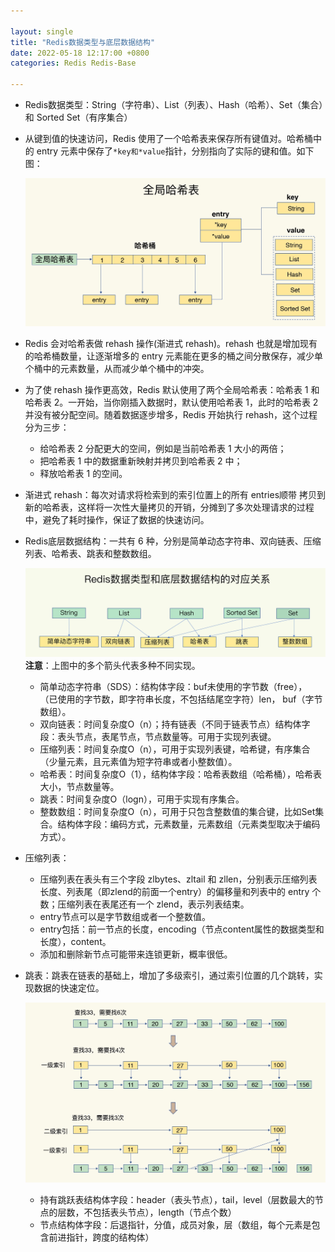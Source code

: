 ```yaml
---

layout: single  
title: "Redis数据类型与底层数据结构"  
date: 2022-05-18 12:17:00 +0800   
categories: Redis Redis-Base

---
```


* Redis数据类型：String（字符串）、List（列表）、Hash（哈希）、Set（集合）和 Sorted Set（有序集合）
* 从键到值的快速访问，Redis 使用了一个哈希表来保存所有键值对。哈希桶中的 entry 元素中保存了`*key和*value`指针，分别指向了实际的键和值。如下图：
	
	![键值对哈希表](/assets/img/键值对哈希表.jpg)
	
* Redis 会对哈希表做 rehash 操作(渐进式 rehash)。rehash 也就是增加现有的哈希桶数量，让逐渐增多的 entry 元素能在更多的桶之间分散保存，减少单个桶中的元素数量，从而减少单个桶中的冲突。
* 为了使 rehash 操作更高效，Redis 默认使用了两个全局哈希表：哈希表 1 和哈希表 2。一开始，当你刚插入数据时，默认使用哈希表 1，此时的哈希表 2 并没有被分配空间。随着数据逐步增多，Redis 开始执行 rehash，这个过程分为三步：
	* 给哈希表 2 分配更大的空间，例如是当前哈希表 1 大小的两倍；
	* 把哈希表 1 中的数据重新映射并拷贝到哈希表 2 中；
	* 释放哈希表 1 的空间。
* 渐进式 rehash：每次对请求将检索到的索引位置上的所有 entries顺带 拷贝到新的哈希表，这样将一次性大量拷贝的开销，分摊到了多次处理请求的过程中，避免了耗时操作，保证了数据的快速访问。
* Redis底层数据结构：一共有 6 种，分别是简单动态字符串、双向链表、压缩列表、哈希表、跳表和整数数组。
	
	![redis数据类型的底层数据结构](/assets/img/redis数据类型的底层数据结构.jpg)
	**注意**：上图中的多个箭头代表多种不同实现。

	* 简单动态字符串（SDS）：结构体字段：buf未使用的字节数（free）， （已使用的字节数，即字符串长度，不包括结尾空字符）len， buf（字节数组）。 
	* 双向链表：时间复杂度O（n）；持有链表（不同于链表节点）结构体字段：表头节点，表尾节点，节点数量等。可用于实现列表键。
	* 压缩列表：时间复杂度O（n），可用于实现列表键，哈希键，有序集合（少量元素，且元素值为短字符串或者小整数值）。
	* 哈希表：时间复杂度O（1），结构体字段：哈希表数组（哈希桶），哈希表大小，节点数量等。
	* 跳表：时间复杂度O（logn），可用于实现有序集合。
	* 整数数组：时间复杂度O（n），可用于只包含整数值的集合键，比如Set集合。结构体字段：编码方式，元素数量，元素数组（元素类型取决于编码方式）。

* 压缩列表：
	* 压缩列表在表头有三个字段 zlbytes、zltail 和 zllen，分别表示压缩列表长度、列表尾（即zlend的前面一个entry）的偏移量和列表中的 entry 个数；压缩列表在表尾还有一个 zlend，表示列表结束。 
	* entry节点可以是字节数组或者一个整数值。
	* entry包括：前一节点的长度，encoding（节点content属性的数据类型和长度），content。
	* 添加和删除新节点可能带来连锁更新，概率很低。

* 跳表：跳表在链表的基础上，增加了多级索引，通过索引位置的几个跳转，实现数据的快速定位。
	
	![跳表数据查找](/assets/img/跳表数据查找.jpg)
	
	* 持有跳跃表结构体字段：header（表头节点），tail，level（层数最大的节点的层数，不包括表头节点），length（节点个数）
	* 节点结构体字段：后退指针，分值，成员对象，层（数组，每个元素是包含前进指针，跨度的结构体）
	
